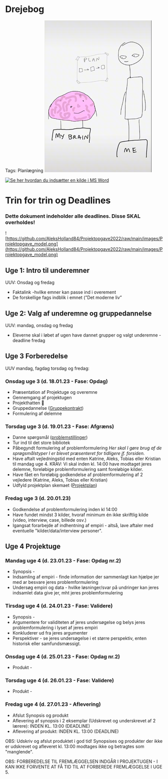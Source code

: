 # Drejebog

Tags: Planlægning
[![Plannig Image](/images/the_planning.png)](https://www.tiktok.com/@digitallybaffled/video/7099413639412731142)

[![Se her hvordan du indsætter en kilde i MS Word](/images/guide_1.0.png)](https://www.youtube.com/watch?v=wAwoikP41Rc&feature=youtu.be)

# Trin for trin og Deadlines

### Dette dokument indeholder alle deadlines. Disse **SKAL** overholdes!

![https://github.com/AleksHolland84/Projektopgave2022/raw/main/images/Projektopgave_model.png](https://github.com/AleksHolland84/Projektopgave2022/raw/main/images/Projektopgave_model.png)

## Uge 1: Intro til underemner

UUV: Onsdag og fredag

- Faktalink -hvilke emner kan passe ind i overement
- De forskellige fags indblik i emnet (”Det moderne liv”

## Uge 2: Valg af underemne og gruppedannelse

UUV: mandag, onsdag og fredag

- Eleverne skal i løbet af ugen have dannet grupper og valgt underemne - deadline fredag

## Uge 3 Forberedelse

UUV mandag, fagdag torsdag og fredag:

### Onsdag uge 3 (d. 18.01.23 - Fase: Opdag)

- Præsentation af Projektuge og overemne
- Gennemgang af projektugen
- Projekthatten 🎩
- Gruppedannelse ([Gruppekontrakt](https://github.com/AleksHolland84/Projektopgave2022/blob/main/ressourcer/ideide-V%C3%A6rkt%C3%B8j-Skabelon-Gruppekontrakt-A4.pdf))
- Formulering af delemne

### Torsdag uge 3 (d. 19.01.23 - Fase: Afgræns)

- Danne spørgsmål ([problemstillinger](https://github.com/AleksHolland84/Projektopgave2022/blob/main/ressourcer/Plakat_Proeven_i_kulturfagene_problemstilling.jpg?raw=true))
- Tur ind til det store bibliotek
- Påbegyndt formulering af problemformulering
*Her skal I gøre brug af de sprøgsmålstyper I er blevet præsenteret for tidligere jf. forsiden.*
- Have aftalt vejledningstid med enten Katrine, Aleks, Tobias eller Kristian til mandag uge 4. KRAV: Vi skal inden kl. 14:00 have modtaget jeres delemne, foreløbige problemformulering samt foreløbige kilder.
- Have fået en foreløbig godkendelse af problemformulering af 2 vejledere (Katrine, Aleks, Tobias eller Kristian)
- Udfyld projektplan skemaet ([Projektplan](https://github.com/AleksHolland84/Projektopgave2022/blob/main/ressourcer/Projektplan_dage.pdf))

### Fredag uge 3 (d. 20.01.23)

- Godkendelse af problemformulering inden kl 14:00
- Have fundet mindst 3 kilder, hvoraf minimum én ikke skriftlig kilde (video, interview, case, billede osv.)
- Igangsat forarbejde af indhentning af empiri - altså, lave aftaler med eventuelle "kilder/data/interview personer".

## Uge 4 Projektuge

### Mandag uge 4 (d. 23.01.23 - Fase: Opdag nr.2)

- Synopsis -
- Indsamling af empiri - finde information der sammenlagt kan hjælpe jer med ar besvare jeres problemformulering
- Undersøg empiri og data - hvilke løsninger/svar på undringer kan jeres indsamlet data give jer, mht jeres problemformulering

### Tirsdag uge 4 (d. 24.01.23 - Fase: Validere)

- Synopsis -
- Argumentere for validiteten af jeres undersøgelse og belys jeres problemformulering i lyset af jeres empiri
- Konkluderer ud fra jeres argumenter
- Perspektiver - se jeres undersøgelse i et større perspektiv, enten historisk eller samfundsmæssigt.

### Onsdag uge 4 (d. 25.01.23 - Fase: Opdag nr.2)

- Produkt -

### Torsdag uge 4 (d. 26.01.23 - Fase: Validere)

- Produkt -

### Fredag uge 4 (d. 27.01.23 - Aflevering)

- Afslut Synopsis og produkt
- Aflevering af synopsis i 2 eksemplar (Udskrevet og underskrevet af 2 lærere): INDEN KL. 13:00 (DEADLINE)
- Aflevering af produkt: INDEN KL. 13:00 (DEADLINE)

OBS: Udskriv og afslut produktet i god tid!
Synopsises og produkter der ikke er udskrevet og afleveret kl. 13:00 modtages ikke og betragtes som "manglende".

OBS: FORBEREDELSE TIL FREMLÆGGELSEN INDGÅR I PROJEKTUGEN - I KAN IKKE FORVENTE AT FÅ TID TIL AT FORBEREDE FREMLÆGGELSE I UGE 5.
